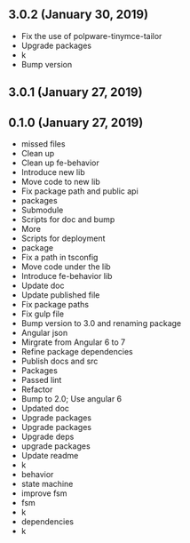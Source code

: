 ## 3.0.2 (January 30, 2019)
  - Fix the use of polpware-tinymce-tailor
  - Upgrade packages
  - k
  - Bump version

## 3.0.1 (January 27, 2019)


## 0.1.0 (January 27, 2019)
  - missed files
  - Clean up
  - Clean up fe-behavior
  - Introduce new lib
  - Move code to new lib
  - Fix package path and public api
  - packages
  - Submodule
  - Scripts for doc and bump
  - More
  - Scripts for deployment
  - package
  - Fix a path in tsconfig
  - Move code under the lib
  - Introduce fe-behavior lib
  - Update doc
  - Update published file
  - Fix package paths
  - Fix gulp file
  - Bump version to 3.0 and renaming package
  - Angular json
  - Mirgrate from Angular 6 to 7
  - Refine package dependencies
  - Publish docs and src
  - Packages
  - Passed lint
  - Refactor
  - Bump to 2.0; Use angular 6
  - Updated doc
  - Upgrade packages
  - Upgrade packages
  - Upgrade deps
  - upgrade packages
  - Update readme
  - k
  - behavior
  - state machine
  - improve fsm
  - fsm
  - k
  - dependencies
  - k

